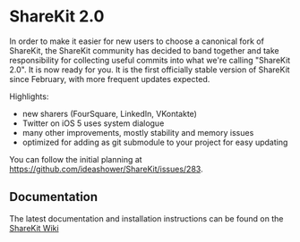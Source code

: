 ShareKit 2.0
============

In order to make it easier for new users to choose a canonical fork of ShareKit, the ShareKit community has decided to band together and take responsibility for collecting useful commits into what we're calling "ShareKit 2.0". It is now ready for you. It is the first officially stable version of ShareKit since February, with more frequent updates expected.

Highlights:

* new sharers (FourSquare, LinkedIn, VKontakte)
* Twitter on iOS 5 uses system dialogue
* many other improvements, mostly stability and memory issues
* optimized for adding as git submodule to your project for easy updating

You can follow the initial planning at https://github.com/ideashower/ShareKit/issues/283.

Documentation
-------------

The latest documentation and installation instructions can be found on the [ShareKit Wiki](https://github.com/ShareKit/ShareKit/wiki)
